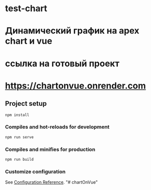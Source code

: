 # test-chart

# Динамический график на apex chart и vue

# ссылка на готовый проект

# https://chartonvue.onrender.com

## Project setup

```
npm install
```

### Compiles and hot-reloads for development

```
npm run serve
```

### Compiles and minifies for production

```
npm run build
```

### Customize configuration

See [Configuration Reference](https://cli.vuejs.org/config/).
"# chartOnVue"
